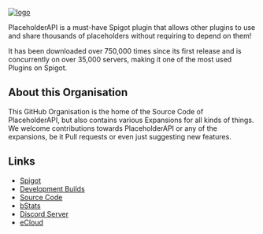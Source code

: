 <!-- Links -->
[spigot]: https://www.spigotmc.org/resources/6245/
[dev]: http://ci.extendedclip.com/job/PlaceholderAPI/
[source]: https://github.com/PlaceholderAPI/PlaceholderAPI
[bstats]: https://bstats.org/plugin/bukkit/PlaceholderAPI
[discord]: https://discord.gg/HelpChat
[ecloud]: https://api.extendedclip.com/home/

<!-- Images -->
[logo]: https://raw.githubusercontent.com/PlaceholderAPI/PlaceholderAPI/wiki/img/papi-logo.png

[![logo]][spigot]

PlaceholderAPI is a must-have Spigot plugin that allows other plugins to use and share thousands of placeholders without requiring to depend on them!

It has been downloaded over 750,000 times since its first release and is concurrently on over 35,000 servers, making it one of the most used Plugins on Spigot.

## About this Organisation
This GitHub Organisation is the home of the Source Code of PlaceholderAPI, but also contains various Expansions for all kinds of things.  
We welcome contributions towards PlaceholderAPI or any of the expansions, be it Pull requests or even just suggesting new features.

## Links
- [Spigot]
- [Development Builds][dev]
- [Source Code][source]
- [bStats]
- [Discord Server][discord]
- [eCloud]
